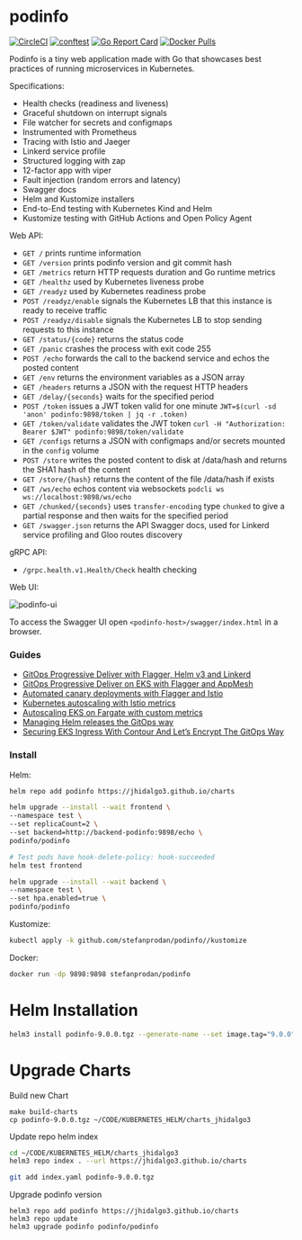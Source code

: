 # podinfo

[![CircleCI](https://circleci.com/gh/stefanprodan/podinfo.svg?style=svg)](https://circleci.com/gh/stefanprodan/podinfo)
[![conftest](https://github.com/stefanprodan/podinfo/workflows/test/badge.svg)](https://github.com/stefanprodan/podinfo/blob/master/.github/workflows/test.yml)
[![Go Report Card](https://goreportcard.com/badge/github.com/stefanprodan/podinfo)](https://goreportcard.com/report/github.com/stefanprodan/podinfo)
[![Docker Pulls](https://img.shields.io/docker/pulls/stefanprodan/podinfo)](https://hub.docker.com/r/stefanprodan/podinfo)

Podinfo is a tiny web application made with Go that showcases best practices of running microservices in Kubernetes.

Specifications:

* Health checks (readiness and liveness)
* Graceful shutdown on interrupt signals
* File watcher for secrets and configmaps
* Instrumented with Prometheus
* Tracing with Istio and Jaeger
* Linkerd service profile
* Structured logging with zap 
* 12-factor app with viper
* Fault injection (random errors and latency)
* Swagger docs
* Helm and Kustomize installers
* End-to-End testing with Kubernetes Kind and Helm
* Kustomize testing with GitHub Actions and Open Policy Agent

Web API:

* `GET /` prints runtime information
* `GET /version` prints podinfo version and git commit hash 
* `GET /metrics` return HTTP requests duration and Go runtime metrics
* `GET /healthz` used by Kubernetes liveness probe
* `GET /readyz` used by Kubernetes readiness probe
* `POST /readyz/enable` signals the Kubernetes LB that this instance is ready to receive traffic
* `POST /readyz/disable` signals the Kubernetes LB to stop sending requests to this instance
* `GET /status/{code}` returns the status code
* `GET /panic` crashes the process with exit code 255
* `POST /echo` forwards the call to the backend service and echos the posted content 
* `GET /env` returns the environment variables as a JSON array
* `GET /headers` returns a JSON with the request HTTP headers
* `GET /delay/{seconds}` waits for the specified period
* `POST /token` issues a JWT token valid for one minute `JWT=$(curl -sd 'anon' podinfo:9898/token | jq -r .token)`
* `GET /token/validate` validates the JWT token `curl -H "Authorization: Bearer $JWT" podinfo:9898/token/validate`
* `GET /configs` returns a JSON with configmaps and/or secrets mounted in the `config` volume
* `POST /store` writes the posted content to disk at /data/hash and returns the SHA1 hash of the content
* `GET /store/{hash}` returns the content of the file /data/hash if exists
* `GET /ws/echo` echos content via websockets `podcli ws ws://localhost:9898/ws/echo`
* `GET /chunked/{seconds}` uses `transfer-encoding` type `chunked` to give a partial response and then waits for the specified period
* `GET /swagger.json` returns the API Swagger docs, used for Linkerd service profiling and Gloo routes discovery

gRPC API:

* `/grpc.health.v1.Health/Check` health checking

Web UI:

![podinfo-ui](https://raw.githubusercontent.com/stefanprodan/podinfo/gh-pages/screens/podinfo-ui-v3.png)

To access the Swagger UI open `<podinfo-host>/swagger/index.html` in a browser.

### Guides

* [GitOps Progressive Deliver with Flagger, Helm v3 and Linkerd](https://helm.workshop.flagger.dev/intro/)
* [GitOps Progressive Deliver on EKS with Flagger and AppMesh](https://eks.handson.flagger.dev/prerequisites/)
* [Automated canary deployments with Flagger and Istio](https://medium.com/google-cloud/automated-canary-deployments-with-flagger-and-istio-ac747827f9d1)
* [Kubernetes autoscaling with Istio metrics](https://medium.com/google-cloud/kubernetes-autoscaling-with-istio-metrics-76442253a45a)
* [Autoscaling EKS on Fargate with custom metrics](https://aws.amazon.com/blogs/containers/autoscaling-eks-on-fargate-with-custom-metrics/)
* [Managing Helm releases the GitOps way](https://medium.com/google-cloud/managing-helm-releases-the-gitops-way-207a6ac6ff0e)
* [Securing EKS Ingress With Contour And Let’s Encrypt The GitOps Way](https://aws.amazon.com/blogs/containers/securing-eks-ingress-contour-lets-encrypt-gitops/)

### Install

Helm:

```bash
helm repo add podinfo https://jhidalgo3.github.io/charts

helm upgrade --install --wait frontend \
--namespace test \
--set replicaCount=2 \
--set backend=http://backend-podinfo:9898/echo \
podinfo/podinfo

# Test pods have hook-delete-policy: hook-succeeded
helm test frontend

helm upgrade --install --wait backend \
--namespace test \
--set hpa.enabled=true \
podinfo/podinfo
```

Kustomize:

```bash
kubectl apply -k github.com/stefanprodan/podinfo//kustomize
```

Docker:

```bash
docker run -dp 9898:9898 stefanprodan/podinfo
```
# Helm Installation

```sh
helm3 install podinfo-9.0.0.tgz --generate-name --set image.tag="9.0.0" --set image.repository="jhidalgo3/podinfo"  
```

# Upgrade Charts

Build new Chart

```
make build-charts
cp podinfo-9.0.0.tgz ~/CODE/KUBERNETES_HELM/charts_jhidalgo3
```

Update repo helm index

```sh
cd ~/CODE/KUBERNETES_HELM/charts_jhidalgo3
helm3 repo index . --url https://jhidalgo3.github.io/charts

git add index.yaml podinfo-9.0.0.tgz
```

Upgrade podinfo version

```
helm3 repo add podinfo https://jhidalgo3.github.io/charts
helm3 repo update
helm3 upgrade podinfo podinfo/podinfo
```